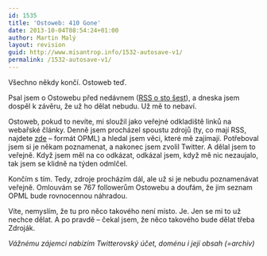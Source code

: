 ```yaml
---
id: 1535
title: 'Ostoweb: 410 Gone'
date: 2013-10-04T08:54:24+01:00
author: Martin Malý
layout: revision
guid: http://www.misantrop.info/1532-autosave-v1/
permalink: /1532-autosave-v1/
---
```

Všechno někdy končí. Ostoweb teď.

<!--more-->

Psal jsem o Ostowebu před nedávnem ([RSS o sto šest](http://www.misantrop.info/rss-o-sto-sest/)), a dneska jsem dospěl k závěru, že už ho dělat nebudu. Už mě to nebaví.

Ostoweb, pokud to nevíte, mi sloužil jako veřejné odkladiště linků na webařské články. Denně jsem procházel spoustu zdrojů (ty, co mají RSS, najdete [zde](https://dl.dropboxusercontent.com/u/72831/zdroje.xml) &#8211; formát OPML) a hledal jsem věci, které mě zajímají. Potřeboval jsem si je někam poznamenat, a nakonec jsem zvolil Twitter. A dělal jsem to veřejně. Když jsem měl na co odkázat, odkázal jsem, když mě nic nezaujalo, tak jsem se klidně na týden odmlčel.

Končím s tím. Tedy, zdroje procházím dál, ale už si je nebudu poznamenávat veřejně. Omlouvám se 767 followerům Ostowebu a doufám, že jim seznam OPML bude rovnocennou náhradou.

Víte, nemyslím, že tu pro něco takového není místo. Je. Jen se mi to už nechce dělat. A po pravdě &#8211; čekal jsem, že něco takového bude dělat třeba Zdroják.

_Vážnému zájemci nabízím Twitterovský účet, doménu i její obsah (=archiv)_
